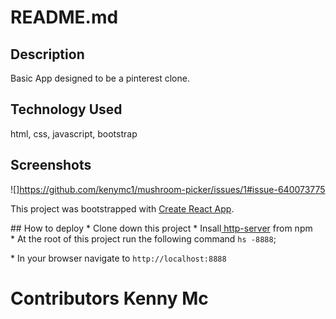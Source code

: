 # README.md

## Description
Basic App designed to be a pinterest clone.

## Technology Used
html, css, javascript, bootstrap

## Screenshots
![]https://github.com/kenymc1/mushroom-picker/issues/1#issue-640073775

This project was bootstrapped with [Create React App](https://github.com/facebook/create-react-app).

## How to deploy
* Clone down this project
* Insall[ http-server](https://www.npmjs.com/)
from npm
* At the root of this project run the following command `hs -8888`;

* In your browser navigate to `http://localhost:8888`

# Contributors Kenny Mc
